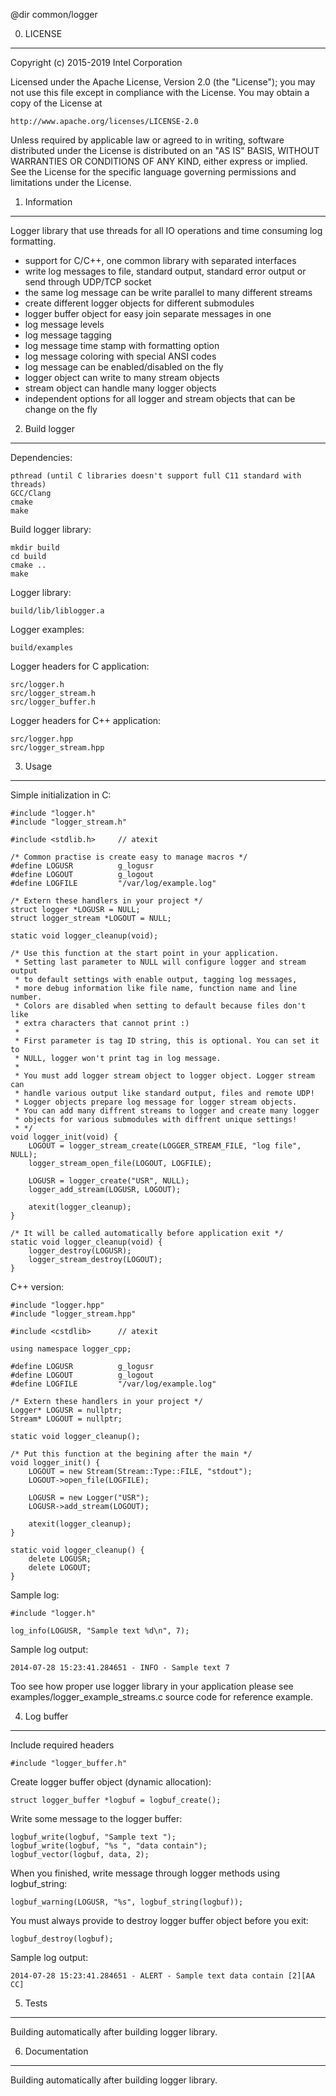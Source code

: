 @dir common/logger

0. LICENSE
----------

Copyright (c) 2015-2019 Intel Corporation

Licensed under the Apache License, Version 2.0 (the "License");
you may not use this file except in compliance with the License.
You may obtain a copy of the License at

    http://www.apache.org/licenses/LICENSE-2.0

Unless required by applicable law or agreed to in writing, software
distributed under the License is distributed on an "AS IS" BASIS,
WITHOUT WARRANTIES OR CONDITIONS OF ANY KIND, either express or implied.
See the License for the specific language governing permissions and
limitations under the License.

1. Information
--------------

Logger library that use threads for all IO operations and time consuming log
formatting.

* support for C/C++, one common library with separated interfaces
* write log messages to file, standard output, standard error output or
  send through UDP/TCP socket
* the same log message can be write parallel to many different streams
* create different logger objects for different submodules
* logger buffer object for easy join separate messages in one
* log message levels
* log message tagging
* log message time stamp with formatting option
* log message coloring with special ANSI codes
* log message can be enabled/disabled on the fly
* logger object can write to many stream objects
* stream object can handle many logger objects
* independent options for all logger and stream objects that can be change
  on the fly

2. Build logger
---------------

Dependencies:

    pthread (until C libraries doesn't support full C11 standard with threads)
    GCC/Clang
    cmake
    make

Build logger library:

    mkdir build
    cd build
    cmake ..
    make

Logger library:

    build/lib/liblogger.a

Logger examples:

    build/examples

Logger headers for C application:

    src/logger.h
    src/logger_stream.h
    src/logger_buffer.h

Logger headers for C++ application:

    src/logger.hpp
    src/logger_stream.hpp

3. Usage
--------

Simple initialization in C:

    #include "logger.h"
    #include "logger_stream.h"

    #include <stdlib.h>     // atexit

    /* Common practise is create easy to manage macros */
    #define LOGUSR          g_logusr
    #define LOGOUT          g_logout
    #define LOGFILE         "/var/log/example.log"

    /* Extern these handlers in your project */
    struct logger *LOGUSR = NULL;
    struct logger_stream *LOGOUT = NULL;

    static void logger_cleanup(void);

    /* Use this function at the start point in your application.
     * Setting last parameter to NULL will configure logger and stream output
     * to default settings with enable output, tagging log messages,
     * more debug information like file name, function name and line number.
     * Colors are disabled when setting to default because files don't like
     * extra characters that cannot print :)
     *
     * First parameter is tag ID string, this is optional. You can set it to
     * NULL, logger won't print tag in log message.
     *
     * You must add logger stream object to logger object. Logger stream can
     * handle various output like standard output, files and remote UDP!
     * Logger objects prepare log message for logger stream objects.
     * You can add many diffrent streams to logger and create many logger
     * objects for various submodules with diffrent unique settings!
     * */
    void logger_init(void) {
        LOGOUT = logger_stream_create(LOGGER_STREAM_FILE, "log file", NULL);
        logger_stream_open_file(LOGOUT, LOGFILE);

        LOGUSR = logger_create("USR", NULL);
        logger_add_stream(LOGUSR, LOGOUT);

        atexit(logger_cleanup);
    }

    /* It will be called automatically before application exit */
    static void logger_cleanup(void) {
        logger_destroy(LOGUSR);
        logger_stream_destroy(LOGOUT);
    }

C++ version:

    #include "logger.hpp"
    #include "logger_stream.hpp"

    #include <cstdlib>      // atexit

    using namespace logger_cpp;

    #define LOGUSR          g_logusr
    #define LOGOUT          g_logout
    #define LOGFILE         "/var/log/example.log"

    /* Extern these handlers in your project */
    Logger* LOGUSR = nullptr;
    Stream* LOGOUT = nullptr;

    static void logger_cleanup();

    /* Put this function at the begining after the main */
    void logger_init() {
        LOGOUT = new Stream(Stream::Type::FILE, "stdout");
        LOGOUT->open_file(LOGFILE);

        LOGUSR = new Logger("USR");
        LOGUSR->add_stream(LOGOUT);

        atexit(logger_cleanup);
    }

    static void logger_cleanup() {
        delete LOGUSR;
        delete LOGOUT;
    }

Sample log:

    #include "logger.h"

    log_info(LOGUSR, "Sample text %d\n", 7);

Sample log output:

    2014-07-28 15:23:41.284651 - INFO - Sample text 7

Too see how proper use logger library in your application please see
examples/logger_example_streams.c source code for reference example.

4. Log buffer
-------------

Include required headers

    #include "logger_buffer.h"

Create logger buffer object (dynamic allocation):

    struct logger_buffer *logbuf = logbuf_create();

Write some message to the logger buffer:

    logbuf_write(logbuf, "Sample text ");
    logbuf_write(logbuf, "%s ", "data contain");
    logbuf_vector(logbuf, data, 2);

When you finished, write message through logger methods using logbuf_string:

    logbuf_warning(LOGUSR, "%s", logbuf_string(logbuf));

You must always provide to destroy logger buffer object before you exit:

    logbuf_destroy(logbuf);

Sample log output:

    2014-07-28 15:23:41.284651 - ALERT - Sample text data contain [2][AA CC]

5. Tests
--------

Building automatically after building logger library.

6. Documentation
----------------

Building automatically after building logger library.

